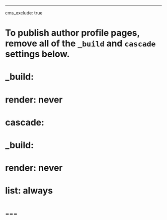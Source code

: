 ---
cms_exclude: true

# To publish author profile pages, remove all of the `_build` and `cascade` settings below.
# _build:
#  render: never
# cascade:
#  _build:
#    render: never
#    list: always
# ---

